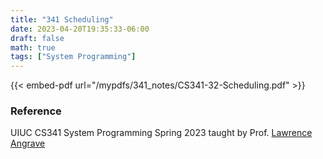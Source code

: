 ```yaml
---
title: "341 Scheduling"
date: 2023-04-20T19:35:33-06:00
draft: false
math: true
tags: ["System Programming"]
---
```


{{< embed-pdf url="/mypdfs/341_notes/CS341-32-Scheduling.pdf" >}}

### Reference
UIUC CS341 System Programming Spring 2023 taught by Prof. [Lawrence Angrave](https://siebelschool.illinois.edu/about/people/faculty/angrave)
